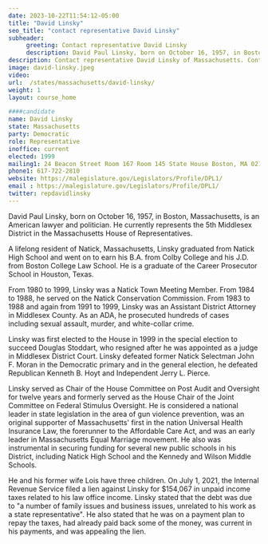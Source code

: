 ```yaml
---
date: 2023-10-22T11:54:12-05:00
title: "David Linsky"
seo_title: "contact representative David Linsky"
subheader:
     greeting: Contact representative David Linsky
     description: David Paul Linsky, born on October 16, 1957, in Boston, Massachusetts, is an American lawyer and politician. He currently represents the 5th Middlesex District in the Massachusetts House of Representatives.
description: Contact representative David Linsky of Massachusetts. Contact information for David Linsky includes email address, phone number, and mailing address.
image: david-linsky.jpeg
video:
url:  /states/massachusetts/david-linsky/
weight: 1
layout: course_home

####candidate
name: David Linsky
state: Massachusetts
party: Democratic
role: Representative
inoffice: current
elected: 1999
mailing1: 24 Beacon Street Room 167 Room 145 State House Boston, MA 02133
phone1: 617-722-2810
website: https://malegislature.gov/Legislators/Profile/DPL1/
email : https://malegislature.gov/Legislators/Profile/DPL1/
twitter: repdavidlinsky
---
```


David Paul Linsky, born on October 16, 1957, in Boston, Massachusetts, is an American lawyer and politician. He currently represents the 5th Middlesex District in the Massachusetts House of Representatives.

A lifelong resident of Natick, Massachusetts, Linsky graduated from Natick High School and went on to earn his B.A. from Colby College and his J.D. from Boston College Law School. He is a graduate of the Career Prosecutor School in Houston, Texas.

From 1980 to 1999, Linsky was a Natick Town Meeting Member. From 1984 to 1988, he served on the Natick Conservation Commission. From 1983 to 1988 and again from 1991 to 1999, Linsky was an Assistant District Attorney in Middlesex County. As an ADA, he prosecuted hundreds of cases including sexual assault, murder, and white-collar crime.

Linsky was first elected to the House in 1999 in the special election to succeed Douglas Stoddart, who resigned after he was appointed as a judge in Middlesex District Court. Linsky defeated former Natick Selectman John F. Moran in the Democratic primary and in the general election, he defeated Republican Kenneth B. Hoyt and Independent Jerry L. Pierce.

Linsky served as Chair of the House Committee on Post Audit and Oversight for twelve years and formerly served as the House Chair of the Joint Committee on Federal Stimulus Oversight. He is considered a national leader in state legislation in the area of gun violence prevention, was an original supporter of Massachusetts' first in the nation Universal Health Insurance Law, the forerunner to the Affordable Care Act, and was an early leader in Massachusetts Equal Marriage movement. He also was instrumental in securing funding for several new public schools in his District, including Natick High School and the Kennedy and Wilson Middle Schools.

He and his former wife Lois have three children. On July 1, 2021, the Internal Revenue Service filed a lien against Linsky for $154,067 in unpaid income taxes related to his law office income. Linsky stated that the debt was due to "a number of family issues and business issues, unrelated to his work as a state representative". He also stated that he was on a payment plan to repay the taxes, had already paid back some of the money, was current in his payments, and was appealing the lien.
